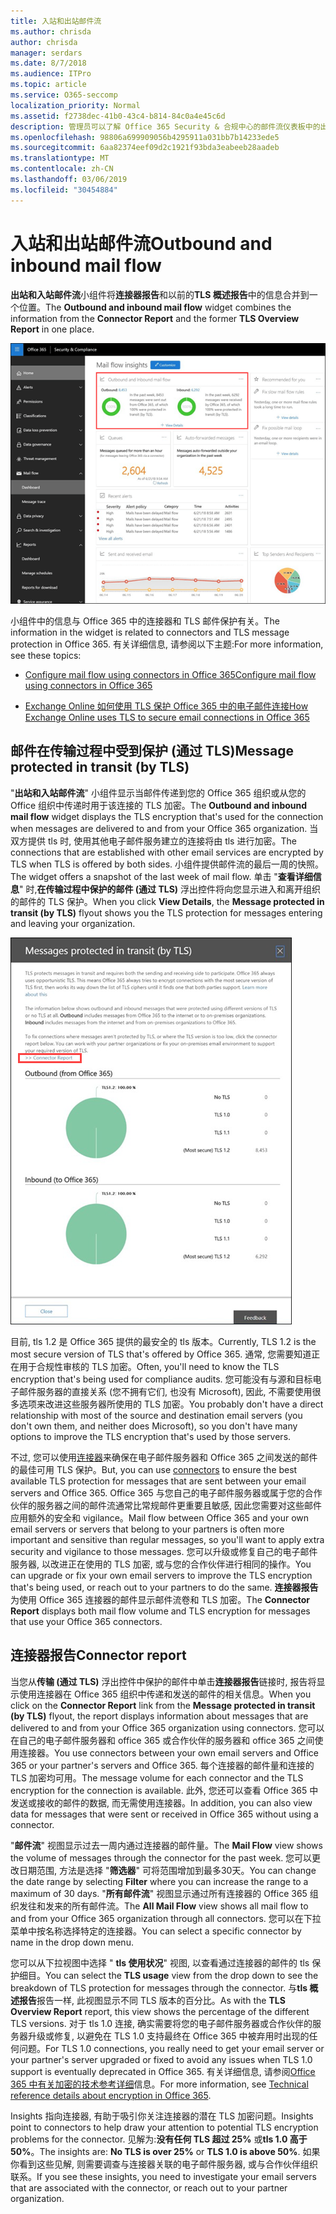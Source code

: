 ```yaml
---
title: 入站和出站邮件流
ms.author: chrisda
author: chrisda
manager: serdars
ms.date: 8/7/2018
ms.audience: ITPro
ms.topic: article
ms.service: O365-seccomp
localization_priority: Normal
ms.assetid: f2738dec-41b0-43c4-b814-84c0a4e45c6d
description: 管理员可以了解 Office 365 Security & 合规中心的邮件流仪表板中的出站和入站邮件流小组件。
ms.openlocfilehash: 98806a699909056b4295911a031bb7b14233ede5
ms.sourcegitcommit: 6aa82374eef09d2c1921f93bda3eabeeb28aadeb
ms.translationtype: MT
ms.contentlocale: zh-CN
ms.lasthandoff: 03/06/2019
ms.locfileid: "30454884"
---
```

# <a name="outbound-and-inbound-mail-flow"></a><span data-ttu-id="0dd28-103">入站和出站邮件流</span><span class="sxs-lookup"><span data-stu-id="0dd28-103">Outbound and inbound mail flow</span></span>

<span data-ttu-id="0dd28-104">**出站和入站邮件流**小组件将**连接器报告**和以前的**TLS 概述报告**中的信息合并到一个位置。</span><span class="sxs-lookup"><span data-stu-id="0dd28-104">The **Outbound and inbound mail flow** widget combines the information from the **Connector Report** and the former **TLS Overview Report** in one place.</span></span>

![Office 365 Security & 合规中心的邮件流仪表板中的出站和入站邮件流报告](media/2c591d1c-bad6-4b72-890e-f8fdfd4f447a.png)

<span data-ttu-id="0dd28-106">小组件中的信息与 Office 365 中的连接器和 TLS 邮件保护有关。</span><span class="sxs-lookup"><span data-stu-id="0dd28-106">The information in the widget is related to connectors and TLS message protection in Office 365.</span></span> <span data-ttu-id="0dd28-107">有关详细信息, 请参阅以下主题:</span><span class="sxs-lookup"><span data-stu-id="0dd28-107">For more information, see these topics:</span></span>

- [<span data-ttu-id="0dd28-108">Configure mail flow using connectors in Office 365</span><span class="sxs-lookup"><span data-stu-id="0dd28-108">Configure mail flow using connectors in Office 365</span></span>](https://technet.microsoft.com/library/ms.exch.eac.connectorselection.aspx)

- [<span data-ttu-id="0dd28-109">Exchange Online 如何使用 TLS 保护 Office 365 中的电子邮件连接</span><span class="sxs-lookup"><span data-stu-id="0dd28-109">How Exchange Online uses TLS to secure email connections in Office 365</span></span>](https://support.office.com/article/4CDE0CDA-3430-4DC0-B489-F2C0736C929F)

## <a name="message-protected-in-transit-by-tls"></a><span data-ttu-id="0dd28-110">邮件在传输过程中受到保护 (通过 TLS)</span><span class="sxs-lookup"><span data-stu-id="0dd28-110">Message protected in transit (by TLS)</span></span>

<span data-ttu-id="0dd28-111">"**出站和入站邮件流**" 小组件显示当邮件传递到您的 Office 365 组织或从您的 Office 组织中传递时用于该连接的 TLS 加密。</span><span class="sxs-lookup"><span data-stu-id="0dd28-111">The **Outbound and inbound mail flow** widget displays the TLS encryption that's used for the connection when messages are delivered to and from your Office 365 organization.</span></span> <span data-ttu-id="0dd28-112">当双方提供 tls 时, 使用其他电子邮件服务建立的连接将由 tls 进行加密。</span><span class="sxs-lookup"><span data-stu-id="0dd28-112">The connections that are established with other email services are encrypted by TLS when TLS is offered by both sides.</span></span> <span data-ttu-id="0dd28-113">小组件提供邮件流的最后一周的快照。</span><span class="sxs-lookup"><span data-stu-id="0dd28-113">The widget offers a snapshot of the last week of mail flow.</span></span> <span data-ttu-id="0dd28-114">单击 "**查看详细信息**" 时,**在传输过程中保护的邮件 (通过 TLS)** 浮出控件将向您显示进入和离开组织的邮件的 TLS 保护。</span><span class="sxs-lookup"><span data-stu-id="0dd28-114">When you click **View Details**, the **Message protected in transit (by TLS)** flyout shows you the TLS protection for messages entering and leaving your organization.</span></span>

![在 Office 365 安全 & 合规中心中的传输中保护的邮件 (通过 TLS) 浮出控件](media/825aa74c-413d-4141-8e3c-dfe68ae78eed.png)

<span data-ttu-id="0dd28-116">目前, tls 1.2 是 Office 365 提供的最安全的 tls 版本。</span><span class="sxs-lookup"><span data-stu-id="0dd28-116">Currently, TLS 1.2 is the most secure version of TLS that's offered by Office 365.</span></span> <span data-ttu-id="0dd28-117">通常, 您需要知道正在用于合规性审核的 TLS 加密。</span><span class="sxs-lookup"><span data-stu-id="0dd28-117">Often, you'll need to know the TLS encryption that's being used for compliance audits.</span></span> <span data-ttu-id="0dd28-118">您可能没有与源和目标电子邮件服务器的直接关系 (您不拥有它们, 也没有 Microsoft), 因此, 不需要使用很多选项来改进这些服务器所使用的 TLS 加密。</span><span class="sxs-lookup"><span data-stu-id="0dd28-118">You probably don't have a direct relationship with most of the source and destination email servers (you don't own them, and neither does Microsoft), so you don't have many options to improve the TLS encryption that's used by those servers.</span></span>

<span data-ttu-id="0dd28-119">不过, 您可以使用[连接器](https://technet.microsoft.com/library/ms.exch.eac.connectorselection.aspx)来确保在电子邮件服务器和 Office 365 之间发送的邮件的最佳可用 TLS 保护。</span><span class="sxs-lookup"><span data-stu-id="0dd28-119">But, you can use [connectors](https://technet.microsoft.com/library/ms.exch.eac.connectorselection.aspx) to ensure the best available TLS protection for messages that are sent between your email servers and Office 365.</span></span> <span data-ttu-id="0dd28-120">Office 365 与您自己的电子邮件服务器或属于您的合作伙伴的服务器之间的邮件流通常比常规邮件更重要且敏感, 因此您需要对这些邮件应用额外的安全和 vigilance。</span><span class="sxs-lookup"><span data-stu-id="0dd28-120">Mail flow between Office 365 and your own email servers or servers that belong to your partners is often more important and sensitive than regular messages, so you'll want to apply extra security and vigilance to those messages.</span></span> <span data-ttu-id="0dd28-121">您可以升级或修复自己的电子邮件服务器, 以改进正在使用的 TLS 加密, 或与您的合作伙伴进行相同的操作。</span><span class="sxs-lookup"><span data-stu-id="0dd28-121">You can upgrade or fix your own email servers to improve the TLS encryption that's being used, or reach out to your partners to do the same.</span></span> <span data-ttu-id="0dd28-122">**连接器报告**为使用 Office 365 连接器的邮件显示邮件流卷和 TLS 加密。</span><span class="sxs-lookup"><span data-stu-id="0dd28-122">The **Connector Report** displays both mail flow volume and TLS encryption for messages that use your Office 365 connectors.</span></span>

## <a name="connector-report"></a><span data-ttu-id="0dd28-123">连接器报告</span><span class="sxs-lookup"><span data-stu-id="0dd28-123">Connector report</span></span>

<span data-ttu-id="0dd28-124">当您从**传输 (通过 TLS)** 浮出控件中保护的邮件中单击**连接器报告**链接时, 报告将显示使用连接器在 Office 365 组织中传递和发送的邮件的相关信息。</span><span class="sxs-lookup"><span data-stu-id="0dd28-124">When you click on the **Connector Report** link from the **Message protected in transit (by TLS)** flyout, the report displays information about messages that are delivered to and from your Office 365 organization using connectors.</span></span> <span data-ttu-id="0dd28-125">您可以在自己的电子邮件服务器和 office 365 或合作伙伴的服务器和 office 365 之间使用连接器。</span><span class="sxs-lookup"><span data-stu-id="0dd28-125">You use connectors between your own email servers and Office 365 or your partner's servers and Office 365.</span></span> <span data-ttu-id="0dd28-126">每个连接器的邮件量和连接的 TLS 加密均可用。</span><span class="sxs-lookup"><span data-stu-id="0dd28-126">The message volume for each connector and the TLS encryption for the connection is available.</span></span> <span data-ttu-id="0dd28-127">此外, 您还可以查看 Office 365 中发送或接收的邮件的数据, 而无需使用连接器。</span><span class="sxs-lookup"><span data-stu-id="0dd28-127">In addition, you can also view data for messages that were sent or received in Office 365 without using a connector.</span></span>

<span data-ttu-id="0dd28-128">"**邮件流**" 视图显示过去一周内通过连接器的邮件量。</span><span class="sxs-lookup"><span data-stu-id="0dd28-128">The **Mail Flow** view shows the volume of messages through the connector for the past week.</span></span> <span data-ttu-id="0dd28-129">您可以更改日期范围, 方法是选择 "**筛选器**" 可将范围增加到最多30天。</span><span class="sxs-lookup"><span data-stu-id="0dd28-129">You can change the date range by selecting **Filter** where you can increase the range to a maximum of 30 days.</span></span> <span data-ttu-id="0dd28-130">"**所有邮件流**" 视图显示通过所有连接器的 Office 365 组织发往和发来的所有邮件流。</span><span class="sxs-lookup"><span data-stu-id="0dd28-130">The **All Mail Flow** view shows all mail flow to and from your Office 365 organization through all connectors.</span></span> <span data-ttu-id="0dd28-131">您可以在下拉菜单中按名称选择特定的连接器。</span><span class="sxs-lookup"><span data-stu-id="0dd28-131">You can select a specific connector by name in the drop down menu.</span></span>

<span data-ttu-id="0dd28-132">您可以从下拉视图中选择 " **tls 使用状况**" 视图, 以查看通过连接器的邮件的 tls 保护细目。</span><span class="sxs-lookup"><span data-stu-id="0dd28-132">You can select the **TLS usage** view from the drop down to see the breakdown of TLS protection for messages through the connector.</span></span> <span data-ttu-id="0dd28-133">与**tls 概述报告**报告一样, 此视图显示不同 TLS 版本的百分比。</span><span class="sxs-lookup"><span data-stu-id="0dd28-133">As with the **TLS Overview Report** report, this view shows the percentage of the different TLS versions.</span></span> <span data-ttu-id="0dd28-134">对于 tls 1.0 连接, 确实需要将您的电子邮件服务器或合作伙伴的服务器升级或修复, 以避免在 TLS 1.0 支持最终在 Office 365 中被弃用时出现的任何问题。</span><span class="sxs-lookup"><span data-stu-id="0dd28-134">For TLS 1.0 connections, you really need to get your email server or your partner's server upgraded or fixed to avoid any issues when TLS 1.0 support is eventually deprecated in Office 365.</span></span> <span data-ttu-id="0dd28-135">有关详细信息, 请参阅[Office 365 中有关加密的技术参考详细](https://support.office.com/article/862cbe93-4268-4ef9-ba79-277545ecf221)信息。</span><span class="sxs-lookup"><span data-stu-id="0dd28-135">For more information, see [Technical reference details about encryption in Office 365](https://support.office.com/article/862cbe93-4268-4ef9-ba79-277545ecf221).</span></span>

<span data-ttu-id="0dd28-136">Insights 指向连接器, 有助于吸引你关注连接器的潜在 TLS 加密问题。</span><span class="sxs-lookup"><span data-stu-id="0dd28-136">Insights point to connectors to help draw your attention to potential TLS encryption problems for the connector.</span></span> <span data-ttu-id="0dd28-137">见解为:**没有任何 TLS 超过 25%** 或**tls 1.0 高于 50%**。</span><span class="sxs-lookup"><span data-stu-id="0dd28-137">The insights are: **No TLS is over 25%** or **TLS 1.0 is above 50%**.</span></span> <span data-ttu-id="0dd28-138">如果你看到这些见解, 则需要调查与连接器关联的电子邮件服务器, 或与合作伙伴组织联系。</span><span class="sxs-lookup"><span data-stu-id="0dd28-138">If you see these insights, you need to investigate your email servers that are associated with the connector, or reach out to your partner organization.</span></span>
